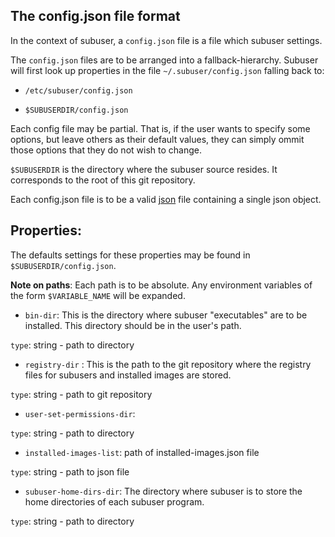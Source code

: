 The config.json file format
--------------------------------

In the context of subuser, a `config.json` file is a file which subuser settings.

The `config.json` files are to be arranged into a fallback-hierarchy.  Subuser will first look up properties in the file `~/.subuser/config.json` falling back to:

 * `/etc/subuser/config.json`

 * `$SUBUSERDIR/config.json`

Each config file may be partial.  That is, if the user wants to specify some options, but leave others as their default values, they can simply ommit those options that they do not wish to change.

`$SUBUSERDIR` is the directory where the subuser source resides.  It corresponds to the root of this git repository.

Each config.json file is to be a valid [json](http://www.ecma-international.org/publications/files/ECMA-ST/ECMA-404.pdf) file containing a single json object.

Properties:
-----------
The defaults settings for these properties may be found in `$SUBUSERDIR/config.json`.

**Note on paths**: Each path is to be absolute.  Any environment variables of the form `$VARIABLE_NAME` will be expanded.

 * `bin-dir`: This is the directory where subuser "executables" are to be installed.  This directory should be in the user's path.

  `type`: string - path to directory

 * `registry-dir` : This is the path to the git repository where the registry files for subusers and installed images are stored.

 `type`: string - path to git repository

 * `user-set-permissions-dir`:

 `type`: string - path to directory

 * `installed-images-list`: path of installed-images.json file

 `type`: string - path to json file

 * `subuser-home-dirs-dir`: The directory where subuser is to store the home directories of each subuser program.

 `type`: string - path to directory
